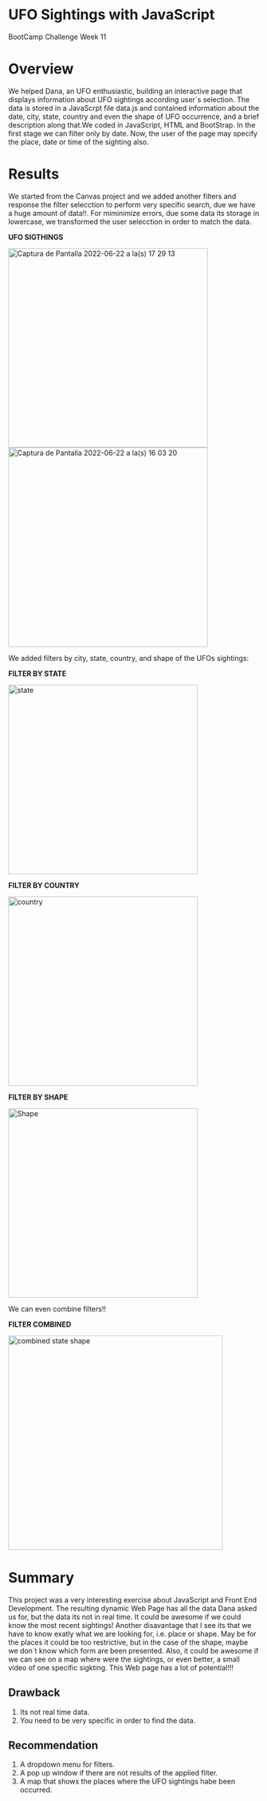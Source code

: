 # UFO Sightings with JavaScript 
BootCamp Challenge Week 11
# Overview
  We helped Dana, an UFO enthusiastic, building an interactive  page that displays information about UFO sightings according user´s selection. The data is stored in a JavaScrpt file data.js and contained information about the date, city, state, country and even the shape of UFO occurrence, and a brief description along that.We coded in JavaScript, HTML and BootStrap.  In the first stage we can filter only by date. Now, the user of the page may specify the place, date or time of the sighting also.
 
# Results
  We started from the Canvas project and we added another filters and response the filter selecction to perform very specific search, due we have a huge amount of data!!.  For miminimize errors, due some data its storage in lowercase, we transformed the user selecction in order to match the data. 

**UFO SIGTHINGS**

<img width="400" alt="Captura de Pantalla 2022-06-22 a la(s) 17 29 13" src="https://user-images.githubusercontent.com/102195803/175164840-e214e40a-1061-4dde-b0a3-e251cd5013e0.png"><img width="400" alt="Captura de Pantalla 2022-06-22 a la(s) 16 03 20" src="https://user-images.githubusercontent.com/102195803/175136149-c0081cea-5f0c-4f35-a9a8-72b4850f6e2b.png">

We added  filters by city, state, country, and shape of the UFOs sightings: 

**FILTER BY STATE**

<img width="380" alt="state" src="https://user-images.githubusercontent.com/102195803/175155574-26f92279-8541-48b4-b55c-912b3fb82f53.png">

**FILTER BY COUNTRY**

<img width="380" alt="country" src="https://user-images.githubusercontent.com/102195803/175155939-9196def3-47c9-402e-89e6-4964adadc386.png">

**FILTER BY SHAPE**

<img width="380" alt="Shape" src="https://user-images.githubusercontent.com/102195803/175156070-eab3837c-29c4-4e5c-b3e9-430c4f76b29b.png">

We can even combine filters!!

**FILTER COMBINED**

<img width="430" alt="combined state shape" src="https://user-images.githubusercontent.com/102195803/175159176-0364df23-a658-446c-9708-0a14a441f4be.png">

# Summary
This project was a very interesting exercise about JavaScript and  Front End Development. The resulting dynamic Web Page has all the data Dana asked us for, but the data its not in real time. It could be awesome if we could know the most recent sightings! Another disavantage that I see its that we have to know exatly what we are looking for, i.e. place or shape. May be for the places it could be too restrictive, but in the case of the shape, maybe we don´t know which form are been presented. Also, it could be awesome if we can see on a map where were the sightings, or even better, a small video of one specific sigkting. This Web page has a lot of potential!!! 

## Drawback 
  1. Its not real time data.
  2. You need to be very specific in order to find the data.

## Recommendation
  1. A dropdown menu for filters.
  2. A pop up window if there are not results of the applied filter.
  3. A map that shows the places where the UFO sightings habe been occurred.
  


